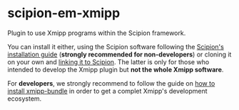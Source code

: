 # scipion-em-xmipp

Plugin to use Xmipp programs within the Scipion framework.

You can install it either, using the Scipion software following 
the [Scipion's installation guide](https://scipion-em.github.io/docs/docs/scipion-modes/install-from-sources.html#installing-scipion-v3-0)
(**strongly recommended for non-developers**) or cloning it on your own and 
[linking it to Scipion](https://scipion-em.github.io/docs/docs/scipion-modes/install-plugins-command-line.html#devel-mode).
The latter is only for those who intended to develop the Xmipp plugin but **not the whole Xmipp software**.

For **developers**, we strongly recommend to follow the guide on 
[how to install xmipp-bundle](https://github.com/i2pc/xmipp#xmipp-as-a-standalone-bundle-for-developers) 
in order to get a complet Xmipp's development ecosystem.
